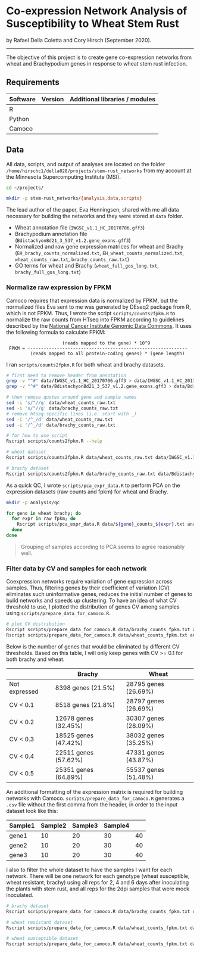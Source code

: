 # Co-expression Network Analysis of Susceptibility to Wheat Stem Rust

by Rafael Della Coletta and Cory Hirsch (September 2020).

---

The objective of this project is to create gene co-expression networks from wheat and Brachypodium genes in response to wheat stem rust infection.



## Requirements

| Software | Version | Additional libraries / modules |
| -------- | ------- | ------------------------------ |
| R        |         |                                |
| Python   |         |                                |
| Camoco   |         |                                |



## Data

All data, scripts, and output of analyses are located on the folder `/home/hirschc1/della028/projects/stem-rust_networks` from my account at the Minnesota Supercomputing Institute (MSI).

```bash
cd ~/projects/

mkdir -p stem-rust_networks/{analysis,data,scripts}
```

The lead author of the paper, Eva Henningsen, shared with me all data necessary for building the networks and they were stored at `data` folder.

* Wheat annotation file (`IWGSC_v1.1_HC_20170706.gff3`)
* Brachypodium annotation file (`BdistachyonBd21_3_537_v1.2.gene_exons.gff3`)
* Normalized and raw gene expression matrices for wheat and Brachy (`EH_brachy_counts_normalized.txt`, `EH_wheat_counts_normalized.txt`, `wheat_counts_raw.txt`, `brachy_counts_raw.txt`)
* GO terms for wheat and Brachy (`wheat_full_gos_long.txt`, `brachy_full_gos_long.txt`)



### Normalize raw expression by FPKM

Camoco requires that expression data is normalized by FPKM, but the normalized files Eva sent to me was generated by DEseq2 package from R, which is not FPKM. Thus, I wrote the script `scripts/counts2fpkm.R` to normalize the raw counts from HTseq into FPKM according to guidelines described by the [National Cancer Institute Genomic Data Commons](https://docs.gdc.cancer.gov/Data/Bioinformatics_Pipelines/Expression_mRNA_Pipeline/#mrna-expression-ht-seq-normalization). It uses the following formula to calculate FPKM:

```
                     (reads mapped to the gene) * 10^9
 FPKM = ------------------------------------------------------------
         (reads mapped to all protein-coding genes) * (gene length)
```

I ran `scripts/counts2fpkm.R` for both wheat and brachy datasets.

```bash
# first need to remove header from annotation
grep -v "^#" data/IWGSC_v1.1_HC_20170706.gff3 > data/IWGSC_v1.1_HC_20170706.no-header.gff3
grep -v "^#" data/BdistachyonBd21_3_537_v1.2.gene_exons.gff3 > data/BdistachyonBd21_3_537_v1.2.gene_exons.no-header.gff3

# then remove quotes around gene and sample names
sed -i 's/"//g' data/wheat_counts_raw.txt
sed -i 's/"//g' data/brachy_counts_raw.txt
# remove htseq-specific lines (i.e. start with _)
sed -i '/^_/d' data/wheat_counts_raw.txt
sed -i '/^_/d' data/brachy_counts_raw.txt

# for how to use script
Rscript scripts/counts2fpkm.R --help

# wheat dataset
Rscript scripts/counts2fpkm.R data/wheat_counts_raw.txt data/IWGSC_v1.1_HC_20170706.no-header.gff3 data/wheat_counts_fpkm.txt --cores=10

# brachy dataset
Rscript scripts/counts2fpkm.R data/brachy_counts_raw.txt data/BdistachyonBd21_3_537_v1.2.gene_exons.no-header.gff3 data/brachy_counts_fpkm.txt --cores=10
```

As a quick QC, I wrote `scripts/pca_expr_data.R` to perform PCA on the expression datasets (raw counts and fpkm) for wheat and Brachy.

```bash
mkdir -p analysis/qc

for geno in wheat brachy; do
  for expr in raw fpkm; do
    Rscript scripts/pca_expr_data.R data/${geno}_counts_${expr}.txt analysis/qc/pca_${geno}_${expr}.png
  done
done
```

> Grouping of samples according to PCA seems to agree reasonably well.



### Filter data by CV and samples for each network

Coexpression networks require variation of gene expression across samples. Thus, filtering genes by their coefficient of variation (CV) eliminates such uninformative genes, reduces the initial number of genes to build networks and speeds up clustering. To have an idea of what CV threshold to use, I plotted the distribution of genes CV among samples using `scripts/prepare_data_for_camoco.R`.

```bash
# plot CV distribution
Rscript scripts/prepare_data_for_camoco.R data/brachy_counts_fpkm.txt analysis/qc/cv_distribution_brachy-fpkm.png --plot-cv
Rscript scripts/prepare_data_for_camoco.R data/wheat_counts_fpkm.txt analysis/qc/cv_distribution_wheat-fpkm.png --plot-cv
```

Below is the number of genes that would be eliminated by different CV thresholds. Based on this table, I will only keep genes with CV >= 0.1 for both brachy and wheat.

|               | Brachy               | Wheat                |
| ------------- | -------------------- | -------------------- |
| Not expressed | 8398 genes (21.5%)   | 28795 genes (26.69%) |
| CV < 0.1      | 8518 genes (21.8%)   | 28797 genes (26.69%) |
| CV < 0.2      | 12678 genes (32.45%) | 30307 genes (28.09%) |
| CV < 0.3      | 18525 genes (47.42%) | 38032 genes (35.25%) |
| CV < 0.4      | 22511 genes (57.62%) | 47331 genes (43.87%) |
| CV < 0.5      | 25351 genes (64.89%) | 55537 genes (51.48%) |

An additional formatting of the expression matrix is required for building networks with Camoco. `scripts/prepare_data_for_camoco.R` generates a `.csv` file without the first comma from the header, in order to the input dataset look like this:

| Sample1 | Sample2 | Sample3 | Sample4 |    |
|---------|---------|---------|---------|----|
| gene1   | 10      | 20      | 30      | 40 |
| gene2   | 10      | 20      | 30      | 40 |
| gene3   | 10      | 20      | 30      | 40 |

I also to filter the whole dataset to have the samples I want for each network. There will be one network for each genotype (wheat susceptible, wheat resistant, brachy) using all reps for 2, 4 and 6 days after inoculating the plants with stem rust, and all reps for the 2dpi samples that were mock inoculated.

```bash
# brachy dataset
Rscript scripts/prepare_data_for_camoco.R data/brachy_counts_fpkm.txt data/expr_data_fpkm_brachy.cv_0.1.inf_2-4-6.mock_2.csv --filter-cv=0.1 --keep-samples=Bd21_D2_mock_R1,Bd21_D2_mock_R2,Bd21_D2_mock_R3,Bd21_D2_treated_R1,Bd21_D2_treated_R2,Bd21_D2_treated_R3,Bd21_D4_treated_R1,Bd21_D4_treated_R2,Bd21_D4_treated_R3,Bd21_D6_treated_R1,Bd21_D6_treated_R2,Bd21_D6_treated_R3

# wheat resistant dataset
Rscript scripts/prepare_data_for_camoco.R data/wheat_counts_fpkm.txt data/expr_data_fpkm_wheat_R.cv_0.1.inf_2-4-6.mock_2.csv --filter-cv=0.1 --keep-samples=Sr9b_D2_mock_R1,Sr9b_D2_mock_R2,Sr9b_D2_mock_R3,Sr9b_D2_treated_R1,Sr9b_D2_treated_R2,Sr9b_D2_treated_R3,Sr9b_D4_treated_R1,Sr9b_D4_treated_R2,Sr9b_D4_treated_R3,Sr9b_D6_treated_R1,Sr9b_D6_treated_R2,Sr9b_D6_treated_R3

# wheat susceptible dataset
Rscript scripts/prepare_data_for_camoco.R data/wheat_counts_fpkm.txt data/expr_data_fpkm_wheat_S.cv_0.1.inf_2-4-6.mock_2.csv --filter-cv=0.1 --keep-samples=W2691_D2_mock_R1,W2691_D2_mock_R2,W2691_D2_mock_R3,W2691_D2_treated_R1,W2691_D2_treated_R2,W2691_D2_treated_R3,W2691_D4_treated_R1,W2691_D4_treated_R2,W2691_D4_treated_R3,W2691_D6_treated_R1,W2691_D6_treated_R2,W2691_D6_treated_R3
```
